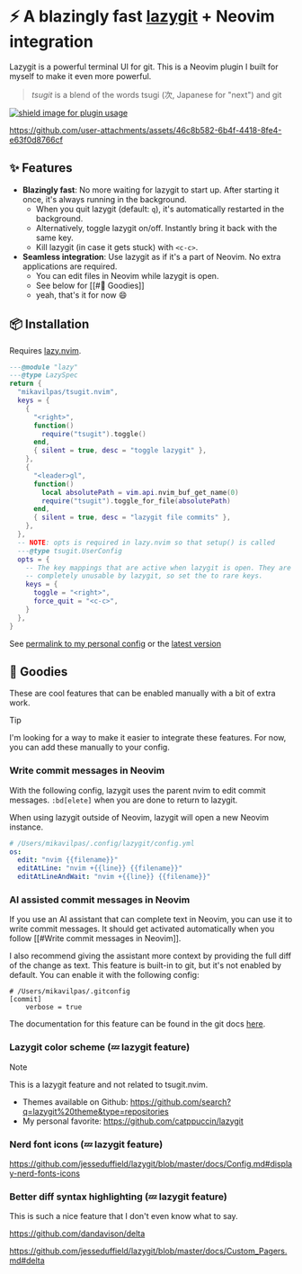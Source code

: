 # ⚡ A blazingly fast [lazygit](https://github.com/jesseduffield/lazygit) + Neovim integration

Lazygit is a powerful terminal UI for git. This is a Neovim plugin I built for
myself to make it even more powerful.

> _tsugit_ is a blend of the words tsugi (次, Japanese for "next") and git

<a href="https://dotfyle.com/plugins/mikavilpas/tsugit.nvim">
  <img src="https://dotfyle.com/plugins/mikavilpas/tsugit.nvim/shield?style=flat-square" alt="shield image for plugin usage" /> </a>

https://github.com/user-attachments/assets/46c8b582-6b4f-4418-8fe4-e63f0d8766cf

## ✨ Features

- **Blazingly fast**: No more waiting for lazygit to start up. After starting it
  once, it's always running in the background.
  - When you quit lazygit (default: `q`), it's automatically restarted in the
    background.
  - Alternatively, toggle lazygit on/off. Instantly bring it back with the same
    key.
  - Kill lazygit (in case it gets stuck) with `<c-c>`.
- **Seamless integration**: Use lazygit as if it's a part of Neovim. No extra
  applications are required.
  - You can edit files in Neovim while lazygit is open.
  - See below for [[#🎁 Goodies]]
  - yeah, that's it for now 😄

## 📦 Installation

Requires [lazy.nvim](https://lazy.folke.io/).

```lua
---@module "lazy"
---@type LazySpec
return {
  "mikavilpas/tsugit.nvim",
  keys = {
    {
      "<right>",
      function()
        require("tsugit").toggle()
      end,
      { silent = true, desc = "toggle lazygit" },
    },
    {
      "<leader>gl",
      function()
        local absolutePath = vim.api.nvim_buf_get_name(0)
        require("tsugit").toggle_for_file(absolutePath)
      end,
      { silent = true, desc = "lazygit file commits" },
    },
  },
  -- NOTE: opts is required in lazy.nvim so that setup() is called
  ---@type tsugit.UserConfig
  opts = {
    -- The key mappings that are active when lazygit is open. They are
    -- completely unusable by lazygit, so set the to rare keys.
    keys = {
      toggle = "<right>",
      force_quit = "<c-c>",
    }
  },
}

```

See
[permalink to my personal config](https://github.com/mikavilpas/dotfiles/blob/8bbd50dd96cfd891e0c1ea24c96b4270ff84cb7e/.config/nvim/lua/plugins/git.lua#L45-L48)
or the
[latest version](https://github.com/mikavilpas/dotfiles/blob/main/.config/nvim/lua/plugins/git.lua?plain=1)

## 🎁 Goodies

These are cool features that can be enabled manually with a bit of extra work.

> [!TIP]
>
> I'm looking for a way to make it easier to integrate these features. For now,
> you can add these manually to your config.

### Write commit messages in Neovim

With the following config, lazygit uses the parent nvim to edit commit messages.
`:bd[elete]` when you are done to return to lazygit.

When using lazygit outside of Neovim, lazygit will open a new Neovim instance.

```yaml
# /Users/mikavilpas/.config/lazygit/config.yml
os:
  edit: "nvim {{filename}}"
  editAtLine: "nvim +{{line}} {{filename}}"
  editAtLineAndWait: "nvim +{{line}} {{filename}}"
```

### AI assisted commit messages in Neovim

If you use an AI assistant that can complete text in Neovim, you can use it to
write commit messages. It should get activated automatically when you follow
[[#Write commit messages in Neovim]].

I also recommend giving the assistant more context by providing the full diff of
the change as text. This feature is built-in to git, but it's not enabled by
default. You can enable it with the following config:

```gitconfig
# /Users/mikavilpas/.gitconfig
[commit]
	verbose = true
```

The documentation for this feature can be found in the git docs
[here](https://git-scm.com/docs/git-commit#Documentation/git-commit.txt---verbose).

### Lazygit color scheme (💤 lazygit feature)

> [!NOTE]
>
> This is a lazygit feature and not related to tsugit.nvim.

- Themes available on Github:
  <https://github.com/search?q=lazygit%20theme&type=repositories>
- My personal favorite: <https://github.com/catppuccin/lazygit>

### Nerd font icons (💤 lazygit feature)

<https://github.com/jesseduffield/lazygit/blob/master/docs/Config.md#display-nerd-fonts-icons>

### Better diff syntax highlighting (💤 lazygit feature)

This is such a nice feature that I don't even know what to say.

<https://github.com/dandavison/delta>

<https://github.com/jesseduffield/lazygit/blob/master/docs/Custom_Pagers.md#delta>
